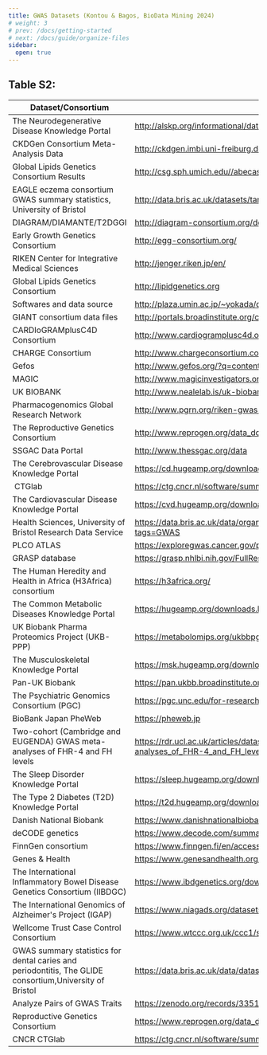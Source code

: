 ```yaml
---
title: GWAS Datasets (Kontou & Bagos, BioData Mining 2024)
# weight: 3
# prev: /docs/getting-started
# next: /docs/guide/organize-files
sidebar:
  open: true
---
```


## Table S2:

| **Dataset/Consortium**                                                                                  | **URL**                                                                                                                    |
| ------------------------------------------------------------------------------------------------------- | -------------------------------------------------------------------------------------------------------------------------- |
| The Neurodegenerative Disease Knowledge Portal                                                          | http://alskp.org/informational/data                                                                                        |
| CKDGen Consortium Meta-Analysis Data                                                                    | http://ckdgen.imbi.uni-freiburg.de                                                                                         |
| Global Lipids Genetics Consortium Results                                                               | http://csg.sph.umich.edu//abecasis/public/lipids2013/                                                                      |
| EAGLE eczema consortium GWAS summary statistics, University of Bristol                                  | http://data.bris.ac.uk/datasets/tar/28uchsdpmub118uex26ylacqm.zip                                                          |
| DIAGRAM/DIAMANTE/T2DGGI                                                                                 | http://diagram-consortium.org/downloads.html                                                                               |
| Early Growth Genetics Consortium                                                                        | http://egg-consortium.org/                                                                                                 |
| RIKEN Center for Integrative Medical Sciences                                                           | http://jenger.riken.jp/en/                                                                                                 |
| Global Lipids Genetics Consortium                                                                       | http://lipidgenetics.org                                                                                                   |
| Softwares and data source                                                                               | http://plaza.umin.ac.jp/~yokada/datasource/software.htm                                                                    |
| GIANT consortium data files                                                                             | http://portals.broadinstitute.org/collaboration/giant/index.php/GIANT_consortium_data_files                                |
| CARDIoGRAMplusC4D Consortium                                                                            | http://www.cardiogramplusc4d.org/data-downloads/                                                                           |
| CHARGE Consortium                                                                                       | http://www.chargeconsortium.com/main/results                                                                               |
| Gefos                                                                                                   | http://www.gefos.org/?q=content/gefos-data-release                                                                         |
| MAGIC                                                                                                   | http://www.magicinvestigators.org/downloads/                                                                               |
| UK BIOBANK                                                                                              | http://www.nealelab.is/uk-biobank                                                                                          |
| Pharmacogenomics Global Research Network                                                                | http://www.pgrn.org/riken-gwas-statistics.html                                                                             |
| The Reproductive Genetics Consortium                                                                    | http://www.reprogen.org/data_download.html                                                                                 |
| SSGAC Data Portal                                                                                       | http://www.thessgac.org/data                                                                                               |
| The Cerebrovascular Disease Knowledge Portal                                                            | https://cd.hugeamp.org/downloads.html                                                                                      |
|  CTGlab                                                                                                 | https://ctg.cncr.nl/software/summary_statistics                                                                            |
| The Cardiovascular Disease Knowledge Portal                                                             | https://cvd.hugeamp.org/downloads.html                                                                                     |
| Health Sciences, University of Bristol Research Data Service                                            | https://data.bris.ac.uk/data/organization/5e71b508-e6e1-4721-b3fd-3369e7c04eb4?tags=GWAS                                   |
| PLCO ATLAS                                                                                              | https://exploregwas.cancer.gov/plco-atlas/                                                                                 |
| GRASP database                                                                                          | https://grasp.nhlbi.nih.gov/FullResults.aspx                                                                               |
| The Human Heredity and Health in Africa (H3Africa) consortium                                           | https://h3africa.org/                                                                                                      |
| The Common Metabolic Diseases Knowledge Portal                                                          | https://hugeamp.org/downloads.html                                                                                         |
| UK Biobank Pharma Proteomics Project (UKB-PPP)                                                          | https://metabolomips.org/ukbbpgwas/                                                                                        |
| The Musculoskeletal Knowledge Portal                                                                    | https://msk.hugeamp.org/downloads.html                                                                                     |
| Pan-UK Biobank                                                                                          | https://pan.ukbb.broadinstitute.org                                                                                        |
| The Psychiatric Genomics Consortium (PGC)                                                               | https://pgc.unc.edu/for-researchers/download-results/                                                                      |
| BioBank Japan PheWeb                                                                                    | https://pheweb.jp                                                                                                          |
| Two-cohort (Cambridge and EUGENDA) GWAS meta-analyses of FHR-4 and FH levels                            | https://rdr.ucl.ac.uk/articles/dataset/Two-cohort_Cambridge_and_EUGENDA_GWAS_meta-analyses_of_FHR-4_and_FH_levels/11396565 |
| The Sleep Disorder Knowledge Portal                                                                     | https://sleep.hugeamp.org/downloads.html                                                                                   |
| The Type 2 Diabetes (T2D) Knowledge Portal                                                              | https://t2d.hugeamp.org/downloads.html                                                                                     |
| Danish National Biobank                                                                                 | https://www.danishnationalbiobank.com/gwas                                                                                 |
| deCODE genetics                                                                                         | https://www.decode.com/summarydata/                                                                                        |
| FinnGen consortium                                                                                      | https://www.finngen.fi/en/access_results                                                                                   |
| Genes & Health                                                                                          | https://www.genesandhealth.org/research/gwas-data-downloads                                                                |
| The International Inflammatory Bowel Disease Genetics Consortium (IIBDGC)                               | https://www.ibdgenetics.org/downloads.html                                                                                 |
| The International Genomics of Alzheimer's Project (IGAP)                                                | https://www.niagads.org/datasets/ng00036                                                                                   |
| Wellcome Trust Case Control Consortium                                                                  | https://www.wtccc.org.uk/ccc1/summary_stats.html                                                                           |
| GWAS summary statistics for dental caries and periodontitis, The GLIDE consortium,University of Bristol | https://data.bris.ac.uk/data/dataset/2j2rqgzedxlq02oqbb4vmycnc2                                                            |
| Analyze Pairs of GWAS Traits                                                                            | https://zenodo.org/records/3351659                                                                                         |
| Reproductive Genetics Consortium                                                                        | https://www.reprogen.org/data_download.html                                                                                |
| CNCR CTGlab                                                                                             | https://ctg.cncr.nl/software/summary_statistics/                                                                           |